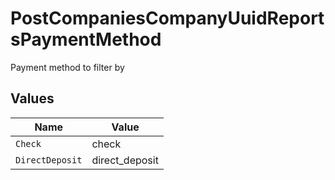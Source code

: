 # PostCompaniesCompanyUuidReportsPaymentMethod

Payment method to filter by


## Values

| Name            | Value           |
| --------------- | --------------- |
| `Check`         | check           |
| `DirectDeposit` | direct_deposit  |